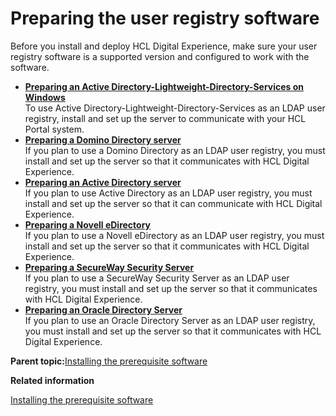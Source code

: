 # Preparing the user registry software 

Before you install and deploy HCL Digital Experience, make sure your user registry software is a supported version and configured to work with the software.

-   **[Preparing an Active Directory-Lightweight-Directory-Services on Windows ](../install/prep_adam.md)**  
To use Active Directory-Lightweight-Directory-Services as an LDAP user registry, install and set up the server to communicate with your HCL Portal system.
-   **[Preparing a Domino Directory server ](../install/prep_dom.md)**  
If you plan to use a Domino Directory as an LDAP user registry, you must install and set up the server so that it communicates with HCL Digital Experience.
-   **[Preparing an Active Directory server ](../install/prep_msad.md)**  
If you plan to use Active Directory as an LDAP user registry, you must install and set up the server so that it can communicate with HCL Digital Experience.
-   **[Preparing a Novell eDirectory ](../install/prep_novell.md)**  
If you plan to use a Novell eDirectory as an LDAP user registry, you must install and set up the server so that it communicates with HCL Digital Experience.
-   **[Preparing a SecureWay Security Server ](../install/prep_secway.md)**  
If you plan to use a SecureWay Security Server as an LDAP user registry, you must install and set up the server so that it communicates with HCL Digital Experience.
-   **[Preparing an Oracle Directory Server ](../install/prep_sun.md)**  
If you plan to use an Oracle Directory Server as an LDAP user registry, you must install and set up the server so that it communicates with HCL Digital Experience.

**Parent topic:**[Installing the prerequisite software ](../install/prereq_software.md)

**Related information**  


[Installing the prerequisite software ](../install/prereq_software.md)

